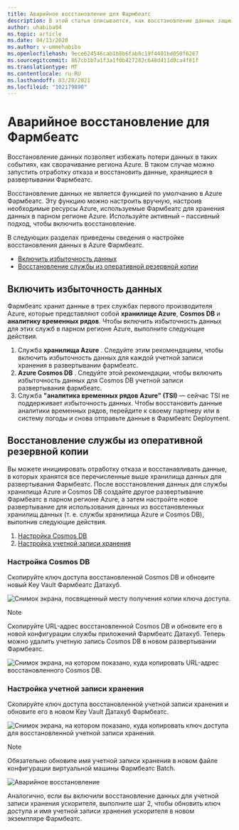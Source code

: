 ```yaml
---
title: Аварийное восстановление для Фармбеатс
description: В этой статье описывается, как восстановление данных защищает от потери данных.
author: uhabiba04
ms.topic: article
ms.date: 04/13/2020
ms.author: v-ummehabiba
ms.openlocfilehash: 9ece624546cab1b8b6fab8c19f4401bd050f6267
ms.sourcegitcommit: 867cb1b7a1f3a1f0b427282c648d411d0ca4f81f
ms.translationtype: MT
ms.contentlocale: ru-RU
ms.lasthandoff: 03/20/2021
ms.locfileid: "102179890"
---
```

# <a name="disaster-recovery-for-farmbeats"></a>Аварийное восстановление для Фармбеатс

Восстановление данных позволяет избежать потери данных в таких событиях, как сворачивание региона Azure. В таком случае можно запустить отработку отказа и восстановить данные, хранящиеся в развертывании Фармбеатс.

Восстановление данных не является функцией по умолчанию в Azure Фармбеатс. Эту функцию можно настроить вручную, настроив необходимые ресурсы Azure, используемые Фармбеатс для хранения данных в парном регионе Azure. Используйте активный – пассивный подход, чтобы включить восстановление.

В следующих разделах приведены сведения о настройке восстановления данных в Azure Фармбеатс.

- [Включить избыточность данных](#enable-data-redundancy)
- [Восстановление службы из оперативной резервной копии](#restore-service-from-online-backup)


## <a name="enable-data-redundancy"></a>Включить избыточность данных

Фармбеатс хранит данные в трех службах первого производителя Azure, которые представляют собой **хранилище Azure**, **Cosmos DB** и **аналитику временных рядов**. Чтобы включить избыточность данных для этих служб в парном регионе Azure, выполните следующие действия.

1.  Служба **хранилища Azure** . Следуйте этим рекомендациям, чтобы включить избыточность данных для каждой учетной записи хранения в развертывании фармбеатс.
2.  **Azure Cosmos DB** . Следуйте этой рекомендации, чтобы включить избыточность данных для Cosmos DB учетной записи развертывания фармбеатс.
3.  Служба **"аналитика временных рядов Azure" (TSI)** — сейчас TSI не поддерживает избыточность данных. Чтобы восстановить данные аналитики временных рядов, перейдите к своему партнеру или в систему погоды и снова отправьте данные в Фармбеатс Deployment.

## <a name="restore-service-from-online-backup"></a>Восстановление службы из оперативной резервной копии

Вы можете инициировать отработку отказа и восстанавливать данные, в которых хранятся все перечисленные выше хранилища данных для развертывания Фармбеатс. После восстановления данных для службы хранилища Azure и Cosmos DB создайте другое развертывание Фармбеатс в парном регионе Azure, а затем настройте новое развертывание для использования данных из восстановленных хранилищ данных (т. е. службы хранилища Azure и Cosmos DB), выполнив следующие действия.

1. [Настройка Cosmos DB](#configure-cosmos-db)
2. [Настройка учетной записи хранения](#configure-storage-account)


### <a name="configure-cosmos-db"></a>Настройка Cosmos DB

Скопируйте ключ доступа восстановленной Cosmos DB и обновите новый Key Vault Фармбеатс Датахуб.


  ![Снимок экрана, посвященный месту получения копии ключа доступа.](./media/disaster-recovery-for-farmbeats/key-vault-secrets.png)

> [!NOTE]
> Скопируйте URL-адрес восстановленной Cosmos DB и обновите его в новой конфигурации службы приложений Фармбеатс Датахуб. Теперь можно удалить учетную запись Cosmos DB в новом развертывании Фармбеатс.

  ![Снимок экрана, на котором показано, куда копировать URL-адрес восстановленного Cosmos DB.](./media/disaster-recovery-for-farmbeats/configuration.png)

### <a name="configure-storage-account"></a>Настройка учетной записи хранения

Скопируйте ключ доступа восстановленной учетной записи хранения и обновите его в новом Key Vault Датахуб Фармбеатс.

![Снимок экрана, на котором показано, куда копировать ключ доступа для восстановленной учетной записи хранения.](./media/disaster-recovery-for-farmbeats/key-vault-7-secrets.png)

>[!NOTE]
> Обязательно обновите имя учетной записи хранения в новом файле конфигурации виртуальной машины Фармбеатс Batch.

![Аварийное восстановление](./media/disaster-recovery-for-farmbeats/batch-prep-files.png)

Аналогично, если вы включили восстановление данных для учетной записи хранения ускорителя, выполните шаг 2, чтобы обновить ключ доступа и имя учетной записи хранения ускорителя в новом экземпляре Фармбеатс.
